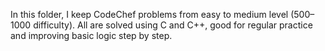 In this folder, I keep CodeChef problems from easy to medium level (500–1000 difficulty). All are solved using C and C++, good for regular practice and improving basic logic step by step.
